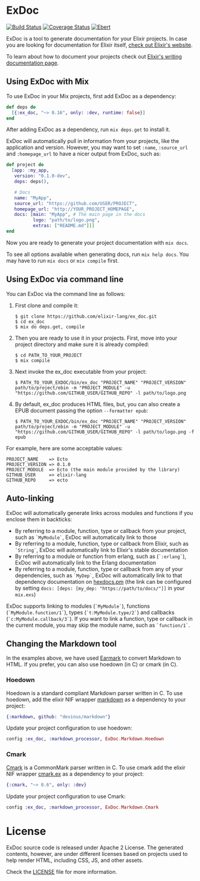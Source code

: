 # ExDoc

[![Build Status](https://secure.travis-ci.org/elixir-lang/ex_doc.svg?branch=master "Build Status")][build-status]
[![Coverage Status](https://coveralls.io/repos/github/elixir-lang/ex_doc/badge.svg?branch=master)][coverage-status]
[![Ebert](https://ebertapp.io/github/elixir-lang/ex_doc.svg)](https://ebertapp.io/github/elixir-lang/ex_doc)

ExDoc is a tool to generate documentation for your Elixir projects. In case you are looking for documentation for Elixir itself, [check out Elixir's website][elixir-lang].

To learn about how to document your projects check out [Elixir's writing documentation page][hex-writing-docs].

## Using ExDoc with Mix

To use ExDoc in your Mix projects, first add ExDoc as a dependency:

```elixir
def deps do
  [{:ex_doc, "~> 0.16", only: :dev, runtime: false}]
end
```

After adding ExDoc as a dependency, run `mix deps.get` to install it.

ExDoc will automatically pull in information from your projects, like the application and version. However, you may want to set `:name`, `:source_url` and `:homepage_url` to have a nicer output from ExDoc, such as:

```elixir
def project do
  [app: :my_app,
   version: "0.1.0-dev",
   deps: deps(),

   # Docs
   name: "MyApp",
   source_url: "https://github.com/USER/PROJECT",
   homepage_url: "http://YOUR_PROJECT_HOMEPAGE",
   docs: [main: "MyApp", # The main page in the docs
          logo: "path/to/logo.png",
          extras: ["README.md"]]]
end
```

Now you are ready to generate your project documentation with `mix docs`.

To see all options available when generating docs, run `mix help docs`. You may have to run `mix docs` or `mix compile` first.

## Using ExDoc via command line

You can ExDoc via the command line as follows:

1. First clone and compile it:

    ```console
    $ git clone https://github.com/elixir-lang/ex_doc.git
    $ cd ex_doc
    $ mix do deps.get, compile
    ```

2. Then you are ready to use it in your projects. First, move into your project directory and make sure it is already compiled:

    ```console
    $ cd PATH_TO_YOUR_PROJECT
    $ mix compile
    ```

3. Next invoke the ex_doc executable from your project:

    ```console
    $ PATH_TO_YOUR_EXDOC/bin/ex_doc "PROJECT_NAME" "PROJECT_VERSION" path/to/project/ebin -m "PROJECT_MODULE" -u "https://github.com/GITHUB_USER/GITHUB_REPO" -l path/to/logo.png
    ```

4. By default, ex_doc produces HTML files, but, you can also create a EPUB document passing the option `--formatter epub`:

    ```console
    $ PATH_TO_YOUR_EXDOC/bin/ex_doc "PROJECT_NAME" "PROJECT_VERSION" path/to/project/ebin -m "PROJECT_MODULE" -u "https://github.com/GITHUB_USER/GITHUB_REPO" -l path/to/logo.png -f epub
    ```

For example, here are some acceptable values:

    PROJECT_NAME    => Ecto
    PROJECT_VERSION => 0.1.0
    PROJECT_MODULE  => Ecto (the main module provided by the library)
    GITHUB_USER     => elixir-lang
    GITHUB_REPO     => ecto

## Auto-linking

ExDoc will automatically generate links across modules and functions if you enclose them in backticks:

  * By referring to a module, function, type or callback from your project, such as `` `MyModule` ``, ExDoc will automatically link to those
  * By referring to a module, function, type or callback from Elixir, such as `` `String` ``, ExDoc will automatically link to Elixir's stable documentation
  * By referring to a module or function from erlang, such as (`` `:erlang` ``), ExDoc will automatically link to the Erlang documentation
  * By referring to a module, function, type or callback from any of your dependencies, such as `` `MyDep` ``, ExDoc will automatically link to that dependency documentation on [hexdocs.pm](http://hexdocs.pm/) (the link can be configured by setting `docs: [deps: [my_dep: "https://path/to/docs/"]]` in your `mix.exs`)

ExDoc supports linking to modules (`` `MyModule` ``), functions (`` `MyModule.function/1` ``), types (`` `t:MyModule.type/2` ``) and callbacks (`` `c:MyModule.callback/3` ``). If you want to link a function, type or callback in the current module, you may skip the module name, such as `` `function/1` ``.

## Changing the Markdown tool

In the examples above, we have used [Earmark][] to convert Markdown to HTML. If you prefer, you can also use hoedown (in C) or cmark (in C).

### Hoedown

Hoedown is a standard compliant Markdown parser written in C.  To use hoedown, add the elixir NIF wrapper [markdown][devinus/markdown] as a dependency to your project:

```elixir
{:markdown, github: "devinus/markdown"}
```

Update your project configuration to use hoedown:

```elixir
config :ex_doc, :markdown_processor, ExDoc.Markdown.Hoedown
```

### Cmark

[Cmark][cmark] is a CommonMark parser written in C. To use cmark add the elixir NIF wrapper [cmark.ex][cmark.ex] as a dependency to your project:

```elixir
{:cmark, "~> 0.6", only: :dev}
```

Update your project configuration to use Cmark:

```elixir
config :ex_doc, :markdown_processor, ExDoc.Markdown.Cmark
```

# License

ExDoc source code is released under Apache 2 License. The generated contents, however, are under different licenses based on projects used to help render HTML, including CSS, JS, and other assets.

Check the [LICENSE](LICENSE) file for more information.


[coverage-status]: https://coveralls.io/github/elixir-lang/ex_doc?branch=master
[build-status]: http://travis-ci.org/elixir-lang/ex_doc
[earmark]: http://github.com/pragdave/earmark
[elixir-lang]: http://elixir-lang.org/
[cmark]: https://github.com/jgm/cmark
[cmark.ex]: https://github.com/asaaki/cmark.ex
[devinus/markdown]: http://github.com/devinus/markdown
[hex-writing-docs]: https://hexdocs.pm/elixir/writing-documentation.html
